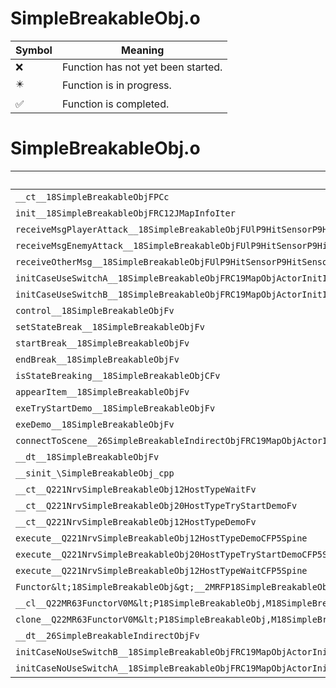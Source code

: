 # SimpleBreakableObj.o
| Symbol | Meaning 
| ------------- | ------------- 
| :x: | Function has not yet been started. 
| :eight_pointed_black_star: | Function is in progress. 
| :white_check_mark: | Function is completed. 


# SimpleBreakableObj.o
| Symbol | Decompiled? |
| ------------- | ------------- |
| `__ct__18SimpleBreakableObjFPCc` | :x: |
| `init__18SimpleBreakableObjFRC12JMapInfoIter` | :x: |
| `receiveMsgPlayerAttack__18SimpleBreakableObjFUlP9HitSensorP9HitSensor` | :x: |
| `receiveMsgEnemyAttack__18SimpleBreakableObjFUlP9HitSensorP9HitSensor` | :x: |
| `receiveOtherMsg__18SimpleBreakableObjFUlP9HitSensorP9HitSensor` | :x: |
| `initCaseUseSwitchA__18SimpleBreakableObjFRC19MapObjActorInitInfo` | :x: |
| `initCaseUseSwitchB__18SimpleBreakableObjFRC19MapObjActorInitInfo` | :x: |
| `control__18SimpleBreakableObjFv` | :x: |
| `setStateBreak__18SimpleBreakableObjFv` | :x: |
| `startBreak__18SimpleBreakableObjFv` | :x: |
| `endBreak__18SimpleBreakableObjFv` | :x: |
| `isStateBreaking__18SimpleBreakableObjCFv` | :x: |
| `appearItem__18SimpleBreakableObjFv` | :x: |
| `exeTryStartDemo__18SimpleBreakableObjFv` | :x: |
| `exeDemo__18SimpleBreakableObjFv` | :x: |
| `connectToScene__26SimpleBreakableIndirectObjFRC19MapObjActorInitInfo` | :x: |
| `__dt__18SimpleBreakableObjFv` | :x: |
| `__sinit_\SimpleBreakableObj_cpp` | :x: |
| `__ct__Q221NrvSimpleBreakableObj12HostTypeWaitFv` | :x: |
| `__ct__Q221NrvSimpleBreakableObj20HostTypeTryStartDemoFv` | :x: |
| `__ct__Q221NrvSimpleBreakableObj12HostTypeDemoFv` | :x: |
| `execute__Q221NrvSimpleBreakableObj12HostTypeDemoCFP5Spine` | :x: |
| `execute__Q221NrvSimpleBreakableObj20HostTypeTryStartDemoCFP5Spine` | :x: |
| `execute__Q221NrvSimpleBreakableObj12HostTypeWaitCFP5Spine` | :x: |
| `Functor&lt;18SimpleBreakableObj&gt;__2MRFP18SimpleBreakableObjM18SimpleBreakableObjFPCvPv_v_Q22MR63FunctorV0M&lt;P18SimpleBreakableObj,M18SimpleBreakableObjFPCvPv_v&gt;` | :x: |
| `__cl__Q22MR63FunctorV0M&lt;P18SimpleBreakableObj,M18SimpleBreakableObjFPCvPv_v&gt;CFv` | :x: |
| `clone__Q22MR63FunctorV0M&lt;P18SimpleBreakableObj,M18SimpleBreakableObjFPCvPv_v&gt;CFP7JKRHeap` | :x: |
| `__dt__26SimpleBreakableIndirectObjFv` | :x: |
| `initCaseNoUseSwitchB__18SimpleBreakableObjFRC19MapObjActorInitInfo` | :x: |
| `initCaseNoUseSwitchA__18SimpleBreakableObjFRC19MapObjActorInitInfo` | :x: |
